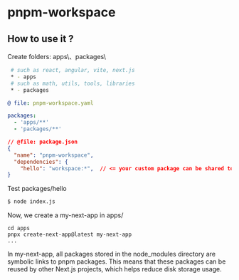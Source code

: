 # pnpm-workspace


## How to use it ?

Create folders: apps\、packages\
```bash
 # such as react, angular, vite, next.js
 * - apps
 # such as math, utils, tools, libraries
 * - packages
```

```yaml
@ file: pnpm-workspace.yaml

packages:
  - 'apps/**'
  - 'packages/**'
```


```json
// @file: package.json
{
  "name": "pnpm-workspace",
  "dependencies": {
    "hello": "workspace:*",  // <= your custom package can be shared to other app
}
```

Test packages/hello
```bash
$ node index.js
```

Now, we create a my-next-app in apps/

```
cd apps
pnpx create-next-app@latest my-next-app
...
```

In my-next-app, all packages stored in the node_modules directory are symbolic links to pnpm packages. This means that these packages can be reused by other Next.js projects, which helps reduce disk storage usage.


